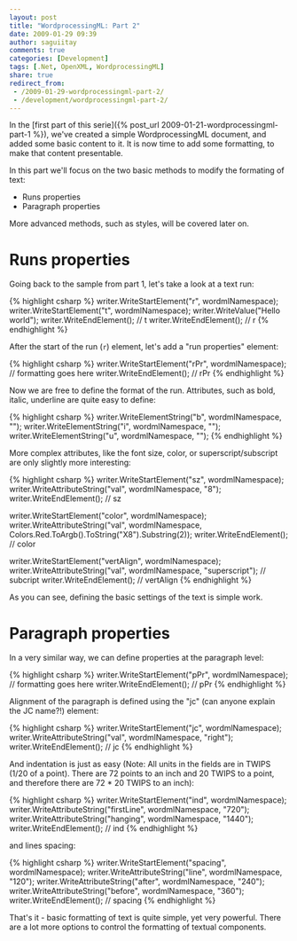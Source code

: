 ```yaml
---
layout: post
title: "WordprocessingML: Part 2"
date: 2009-01-29 09:39
author: saguiitay
comments: true
categories: [Development]
tags: [.Net, OpenXML, WordprocessingML]
share: true
redirect_from:
 - /2009-01-29-wordprocessingml-part-2/
 - /development/wordprocessingml-part-2/
---
```

In the [first part of this serie]({% post_url 2009-01-21-wordprocessingml-part-1 %}), we've created a simple WordprocessingML document, 
and added some basic content to it. It is now time to add some formatting, to make that content presentable.

In this part we'll focus on the two basic methods to modify the formating of text:

- Runs properties
- Paragraph properties

More advanced methods, such as styles, will be covered later on.

# Runs properties

Going back to the sample from part 1, let's take a look at a text run:

{% highlight csharp %}
writer.WriteStartElement("r", wordmlNamespace);
writer.WriteStartElement("t", wordmlNamespace);
writer.WriteValue("Hello world");
writer.WriteEndElement(); // t
writer.WriteEndElement(); // r
{% endhighlight %}

After the start of the run (`r`) element, let's add a "run properties" element:

{% highlight csharp %}
writer.WriteStartElement("rPr", wordmlNamespace);
// formatting goes here
writer.WriteEndElement(); // rPr
{% endhighlight %}

Now we are free to define the format of the run. Attributes, such as bold, italic, underline are quite easy to define:

{% highlight csharp %}
writer.WriteElementString("b", wordmlNamespace, "");
writer.WriteElementString("i", wordmlNamespace, "");
writer.WriteElementString("u", wordmlNamespace, "");
{% endhighlight %}

More complex attributes, like the font size, color, or superscript/subscript are only slightly more interesting:

{% highlight csharp %}
writer.WriteStartElement("sz", wordmlNamespace);
writer.WriteAttributeString("val", wordmlNamespace, "8");
writer.WriteEndElement(); // sz

writer.WriteStartElement("color", wordmlNamespace);
writer.WriteAttributeString("val", wordmlNamespace, Colors.Red.ToArgb().ToString("X8").Substring(2));
writer.WriteEndElement(); // color

writer.WriteStartElement("vertAlign", wordmlNamespace);
writer.WriteAttributeString("val", wordmlNamespace, "superscript"); // subcript
writer.WriteEndElement(); // vertAlign
{% endhighlight %}

As you can see, defining the basic settings of the text is simple work.

# Paragraph properties

In a very similar way, we can define properties at the paragraph level:

{% highlight csharp %}
writer.WriteStartElement("pPr", wordmlNamespace);
// formatting goes here
writer.WriteEndElement(); // pPr
{% endhighlight %}

Alignment of the paragraph is defined using the "jc" (can anyone explain the JC name?!) element:

{% highlight csharp %}
writer.WriteStartElement("jc", wordmlNamespace);
writer.WriteAttributeString("val", wordmlNamespace, "right");
writer.WriteEndElement(); // jc
{% endhighlight %}

And indentation is just as easy (Note: All units in the fields are in TWIPS (1/20 of a point). There are 72 points to an inch and 20 TWIPS to a point, and therefore there are 72 * 20 TWIPS to an inch):

{% highlight csharp %}
writer.WriteStartElement("ind", wordmlNamespace);
writer.WriteAttributeString("firstLine", wordmlNamespace, "720");
writer.WriteAttributeString("hanging", wordmlNamespace, "1440");
writer.WriteEndElement(); // ind
{% endhighlight %}

and lines spacing:

{% highlight csharp %}
writer.WriteStartElement("spacing", wordmlNamespace);
writer.WriteAttributeString("line", wordmlNamespace, "120");
writer.WriteAttributeString("after", wordmlNamespace, "240");
writer.WriteAttributeString("before", wordmlNamespace, "360");
writer.WriteEndElement(); // spacing
{% endhighlight %}

That's it - basic formatting of text is quite simple, yet very powerful. There are a lot more options to control the formatting of textual components.
